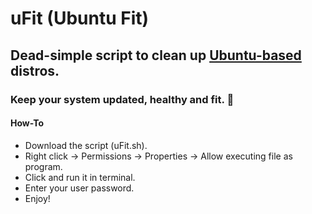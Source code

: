 # uFit (Ubuntu Fit)
## Dead-simple script to clean up [Ubuntu-based](https://en.wikipedia.org/wiki/List_of_Linux_distributions#Ubuntu-based) distros.
### Keep your system updated, healthy and fit. :slightly_smiling_face:

#### How-To
- Download the script (uFit.sh).
- Right click -> Permissions -> Properties -> Allow executing file as program.
- Click and run it in terminal.
- Enter your user password.
- Enjoy!
